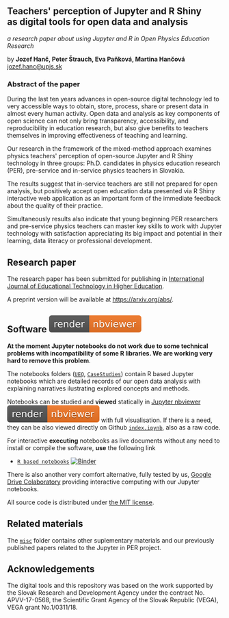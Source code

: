 ## Teachers' perception of Jupyter and R Shiny <br/>as digital tools for open data and analysis 
*a research paper about using Jupyter and R in Open Physics Education Research*

by **Jozef Hanč, Peter Štrauch, Eva Paňková, Martina Hančová**  
<jozef.hanc@upjs.sk>

### Abstract of the paper

During the last ten years advances in open-source digital technology led to very accessible ways to obtain, store, process, share or present data in almost every human activity. Open data and analysis as key components of open science can not only bring transparency, accessibility, and reproducibility in education research, but also give benefits to teachers themselves in improving effectiveness of teaching and learning.

Our research in the framework of the mixed-method approach examines physics teachers' perception of open-source Jupyter and R Shiny technology in three groups: Ph.D. candidates in physics education research (PER), pre-service and in-service physics teachers in Slovakia.

The results suggest that in-service teachers are still not prepared for open analysis, but positively accept open education data presented via R Shiny interactive web application as an important form of the immediate feedback about the quality of their practice. 

Simultaneously results also indicate that young beginning PER researchers and pre-service physics teachers can master key skills to work with Jupyter technology with satisfaction appreciating its big impact and potential in their learning, data literacy or professional development.

## Research paper 
The research paper has been submitted for publishing in [International Journal of Educational Technology in Higher Education](https://educationaltechnologyjournal.springeropen.com/).

A preprint version will be available at <https://arxiv.org/abs/>.

## Software [![render in nbviewer](misc/nbviewer_badge.svg)](https://nbviewer.jupyter.org/) 

**At the moment Jupyter notebooks do not work due to some technical problems with incompatibility of some R libraries. We are working very hard to remove this problem**.

The notebooks folders ([`UEQ`](UEQ), [`CaseStudies`](CaseStudies)) contain R based Jupyter notebooks which are detailed records of our open data analysis with explaining narratives ilustrating explored concepts and methods. 

Notebooks can be studied and **viewed** statically in [Jupyter nbviewer](https://nbviewer.jupyter.org/) [![render in nbviewer](misc/nbviewer_badge.svg)](https://nbviewer.jupyter.org/github/fdslrm/EBLUP-NE/blob/master/index.ipynb) with full visualisation. If there is a need, they can be also viewed directly on Github [`index.ipynb`](index.ipynb), also as a raw code. 

For interactive **executing** notebooks as live documents without any need to install or compile the software,
**use** the following link
* [`R based notebooks`](https://mybinder.org/v2/gh/) [![Binder](https://mybinder.org/badge_logo.svg)](https://mybinder.org/v2/gh/)

There is also another very comfort alternative, fully tested by us, [Google Drive Colaboratory](https://) providing interactive computing with our Jupyter notebooks.
 
All source code is distributed under [the MIT license](https://choosealicense.com/licenses/mit/).

## Related materials

The [`misc`](misc) folder contains other suplementary materials and our previously published papers related to the Jupyter in PER project.

## Acknowledgements

The digital tools and this repository was based on the work supported by the Slovak Research and Development Agency under the contract No. APVV-17-0568, the Scientific Grant Agency of the Slovak Republic (VEGA), VEGA grant No.1/0311/18.
